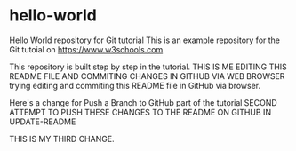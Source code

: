 # hello-world
Hello World repository for Git tutorial
This is an example repository for the Git tutoial on https://www.w3schools.com

This repository is built step by step in the tutorial.
THIS IS ME EDITING THIS README FILE AND COMMITING CHANGES IN GITHUB VIA WEB BROWSER
trying editing and commiting this README file in GitHub via browser.

Here's a change for Push a Branch to GitHub part of the tutorial
SECOND ATTEMPT TO PUSH THESE CHANGES TO THE README ON GITHUB IN UPDATE-README

THIS IS MY THIRD CHANGE. 	
